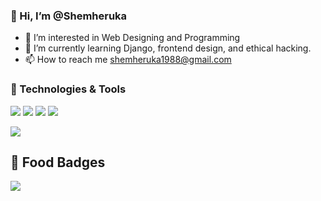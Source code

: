 ### 👋 Hi, I’m @Shemheruka  
- 👀 I’m interested in Web Designing and Programming
- 🌱 I’m currently learning Django, frontend design, and ethical hacking.
- 📫 How to reach me shemheruka1988@gmail.com

<!---
SHEMHERUKA/SHEMHERUKA is a ✨ special ✨ repository because its `README.md` (this file) appears on your GitHub profile.
You can click the Preview link to take a look at your changes.
--->

### 🔧 Technologies & Tools  
<p align="left">
  <img src="https://img.shields.io/badge/ChatGPT-74aa9c?style=for-the-badge&logo=openai&logoColor=white" />
  <img src="https://img.shields.io/badge/VSCode-0078D4?style=for-the-badge&logo=visual%20studio%20code&logoColor=white" />
  <img src="https://img.shields.io/badge/Visual_Studio-5C2D91?style=for-the-badge&logo=visual%20studio&logoColor=white" />
  <img src="https://img.shields.io/badge/Bootstrap-563D7C?style=for-the-badge&logo=bootstrap&logoColor=white"/>
</p>
<img src="https://media4.giphy.com/media/v1.Y2lkPTc5MGI3NjExaGVlNjRoNXUza3k3MTg2NWdmY3U1c2gxdWtra2g3NHowbnl6NjFsNSZlcD12MV9pbnRlcm5hbF9naWZfYnlfaWQmY3Q9Zw/VbnUQpnihPSIgIXuZv/giphy.gif">

## 🍔 Food Badges  
<p align="left">
  <img src="https://img.shields.io/badge/McDonald's-FBC817?style=for-the-badge&logo=McDonald's&logoColor=white" />
</p>

